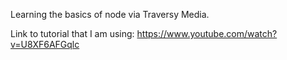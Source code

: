 Learning the basics of node via Traversy Media.

Link to tutorial that I am using: https://www.youtube.com/watch?v=U8XF6AFGqlc
